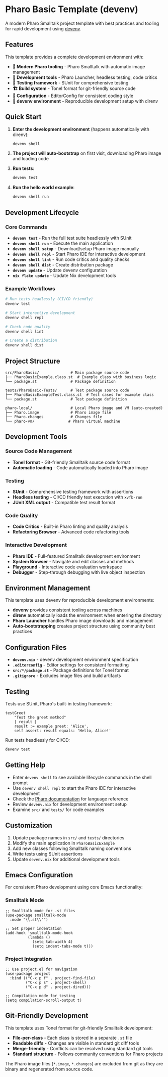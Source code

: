 
# Pharo Basic Template (devenv)

A modern Pharo Smalltalk project template with best practices and tooling for rapid development using [devenv](https://github.com/cachix/devenv).

## Features

This template provides a complete development environment with:

- **🐹 Modern Pharo tooling** - Pharo Smalltalk with automatic image management
- **🔧 Development tools** - Pharo Launcher, headless testing, code critics
- **🧪 Testing framework** - SUnit for comprehensive testing
- **🏗️ Build system** - Tonel format for git-friendly source code
- **📝 Configuration** - EditorConfig for consistent coding style
- **🔄 devenv environment** - Reproducible development setup with direnv

## Quick Start

1. **Enter the development environment** (happens automatically with direnv):
   ```bash
   devenv shell
   ```

2. **The project will auto-bootstrap** on first visit, downloading Pharo image and loading code

3. **Run tests**:
   ```bash
   devenv test
   ```

4. **Run the hello world example**:
   ```bash
   devenv shell run
   ```

## Development Lifecycle

### Core Commands

- **`devenv test`** - Run the full test suite headlessly with SUnit
- **`devenv shell run`** - Execute the main application
- **`devenv shell setup`** - Download/setup Pharo image manually
- **`devenv shell repl`** - Start Pharo IDE for interactive development
- **`devenv shell lint`** - Run code critics and quality checks
- **`devenv shell dist`** - Create distribution package
- **`devenv update`** - Update devenv configuration
- **`nix flake update`** - Update Nix development tools

### Example Workflows

```bash
# Run tests headlessly (CI/CD friendly)
devenv test

# Start interactive development
devenv shell repl

# Check code quality
devenv shell lint

# Create a distribution
devenv shell dist
```

## Project Structure

```
src/PharoBasic/              # Main package source code
├── PharoBasicExample.class.st  # Example class with business logic
└── package.st               # Package definition

tests/PharoBasic-Tests/      # Test package source code
├── PharoBasicExampleTest.class.st  # Test cases for example class
└── package.st               # Test package definition

pharo-local/                 # Local Pharo image and VM (auto-created)
├── Pharo.image              # Pharo image file
├── Pharo.changes            # Changes file
└── pharo-vm/               # Pharo virtual machine
```

## Development Tools

### Source Code Management
- **Tonel format** - Git-friendly Smalltalk source code format
- **Automatic loading** - Code automatically loaded into Pharo image

### Testing
- **SUnit** - Comprehensive testing framework with assertions
- **Headless testing** - CI/CD friendly test execution with `xvfb-run`
- **JUnit XML output** - Compatible test result format

### Code Quality
- **Code Critics** - Built-in Pharo linting and quality analysis
- **Refactoring Browser** - Advanced code refactoring tools

### Interactive Development
- **Pharo IDE** - Full-featured Smalltalk development environment
- **System Browser** - Navigate and edit classes and methods
- **Playground** - Interactive code evaluation workspace
- **Debugger** - Step-through debugging with live object inspection

## Environment Management

This template uses devenv for reproducible development environments:

- **devenv** provides consistent tooling across machines
- **direnv** automatically loads the environment when entering the directory
- **Pharo Launcher** handles Pharo image downloads and management
- **Auto-bootstrapping** creates project structure using community best practices

## Configuration Files

- **`devenv.nix`** - devenv development environment specification
- **`.editorconfig`** - Editor settings for consistent formatting
- **`src/*/package.st`** - Package definitions for Tonel format
- **`.gitignore`** - Excludes image files and build artifacts

## Testing

Tests use SUnit, Pharo's built-in testing framework:

```smalltalk
testGreet
    "Test the greet method"
    | result |
    result := example greet: 'Alice'.
    self assert: result equals: 'Hello, Alice!'
```

Run tests headlessly for CI/CD:
```bash
devenv test
```

## Getting Help

- Enter `devenv shell` to see available lifecycle commands in the shell prompt
- Use `devenv shell repl` to start the Pharo IDE for interactive development
- Check the [Pharo documentation](https://pharo.org/documentation) for language reference
- Review `devenv.nix` for development environment setup
- Examine `src/` and `tests/` for code examples

## Customization

1. Update package names in `src/` and `tests/` directories
2. Modify the main application in `PharoBasicExample`
3. Add new classes following Smalltalk naming conventions
4. Write tests using SUnit assertions
5. Update `devenv.nix` for additional development tools

## Emacs Configuration

For consistent Pharo development using core Emacs functionality:

### Smalltalk Mode
```elisp
;; Smalltalk mode for .st files
(use-package smalltalk-mode
  :mode "\\.st\\'")

;; Set proper indentation
(add-hook 'smalltalk-mode-hook
          (lambda ()
            (setq tab-width 4)
            (setq indent-tabs-mode t)))
```

### Project Integration
```elisp
;; Use project.el for navigation
(use-package project
  :bind (("C-x p f" . project-find-file)
         ("C-x p s" . project-shell)
         ("C-x p d" . project-dired)))

;; Compilation mode for testing
(setq compilation-scroll-output t)
```

## Git-Friendly Development

This template uses Tonel format for git-friendly Smalltalk development:

- **File-per-class** - Each class is stored in a separate `.st` file
- **Readable diffs** - Changes are visible in standard git diff tools
- **Merge-friendly** - Conflicts can be resolved using standard git tools
- **Standard structure** - Follows community conventions for Pharo projects

The Pharo image files (`*.image`, `*.changes`) are excluded from git as they are binary and regenerated from source code.
